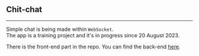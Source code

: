 ## Chit-chat
---
Simple chat is being made within `WebSocket`.  
The app is a training project and it's in progress since 20 August 2023.  

There is the front-end part in the repo. You can find the back-end [here](https://github.com/kvchvn/chitchat-backend).
